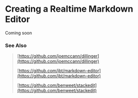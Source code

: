 # Creating a Realtime Markdown Editor

Coming soon

### See Also

> [https://github.com/joemccann/dillinger](https://github.com/joemccann/dillinger)
>
> [https://github.com/jbt/markdown-editor](https://github.com/jbt/markdown-editor)
>
> [https://github.com/benweet/stackedit](https://github.com/benweet/stackedit)

